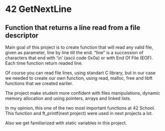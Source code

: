 # 42 GetNextLine
## Function that returns a line read from a file descriptor

Main goal of this project is to create function that will read any valid file, given as parameter, line by line till the end.
“line” is a succession of characters that end with ’\n’ (ascii code 0x0a) or with End Of File (EOF).
Each time function return readed line. 

Of course you can read file lines, using standart C library, but in our case we needed to create our own function, using read, malloc, free and libft functions that we created earlier. 

The project make student more confident with files manipulations, dynamic memory allocation and using pointers, arrays and linked lists.

In my opinion, this one of the two most important functions at 42 School. This function and ft_printf(next project) were used in next projects a lot. 

Also we get familiarized with static variables in this project.
